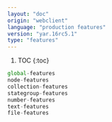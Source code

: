 ```yaml
---
layout: "doc"
origin: "webclient"
language: "production features"
version: "yar.16rc5.1"
type: "features"
---
```


1. TOC
{:toc}

```js
global-features
node-features
collection-features
stategroup-features
number-features
text-features
file-features
```
